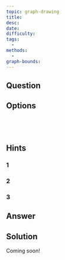 ```yaml
---
topic: graph-drawing
title: 
desc: 
date: 
difficulty: 
tags:
  - 
methods:
  - 
graph-bounds:
---
```



## Question
```math

```


## Options
```desmos




```


## Hints

### 1

### 2

### 3


## Answer
```math

```


## Solution

Coming soon!
